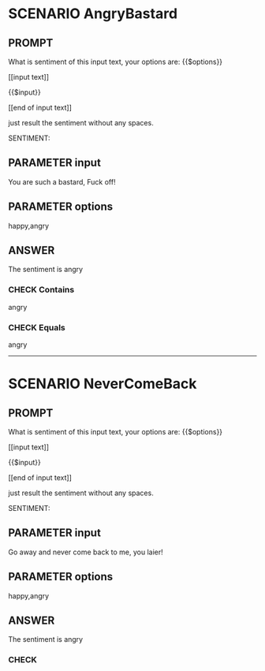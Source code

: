 # SCENARIO AngryBastard

## PROMPT
What is sentiment of this input text, your options are: {{$options}}
                
[[input text]]

{{$input}}

[[end of input text]]
                
just result the sentiment without any spaces.

SENTIMENT: 

## PARAMETER input
You are such a bastard, Fuck off!

## PARAMETER options
happy,angry

## ANSWER
The sentiment is angry

### CHECK Contains
angry

### CHECK Equals
angry

---------------------------------

# SCENARIO NeverComeBack

## PROMPT
What is sentiment of this input text, your options are: {{$options}}
                
[[input text]]

{{$input}}

[[end of input text]]
                
just result the sentiment without any spaces.

SENTIMENT:
## PARAMETER input
Go away and never come back to me, you laier!

## PARAMETER options
happy,angry

## ANSWER
The sentiment is angry

### CHECK